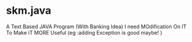 # skm.java
A Text Based JAVA Program (With Banking Idea)
I need MOdification On IT To Make iT MORE Useful (eg :adding Exception is good maybe! )
